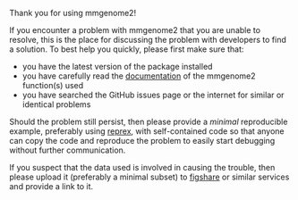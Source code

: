 Thank you for using mmgenome2!

If you encounter a problem with mmgenome2 that you are unable to resolve, this is the place for discussing the problem with developers to find a solution. To best help you quickly, please first make sure that:

 - you have the latest version of the package installed
 - you have carefully read the [documentation](https://kasperskytte.github.io/mmgenome2/reference/index.html) of the mmgenome2 function(s) used
 - you have searched the GitHub issues page or the internet for similar or identical problems

Should the problem still persist, then please provide a *minimal* reproducible example, preferably using [reprex](https://www.tidyverse.org/help/#reprex), with self-contained code so that anyone can copy the code and reproduce the problem to easily start debugging without further communication. 

If you suspect that the data used is involved in causing the trouble, then please upload it (preferably a minimal subset) to [figshare](https://figshare.com/) or similar services and provide a link to it. 
